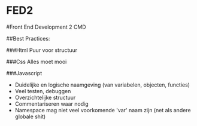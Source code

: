 FED2
====

#Front End Development 2 CMD

##Best Practices:

###Html
Puur voor structuur

###Css
Alles moet mooi

###Javascript
* Duidelijke en logische naamgeving (van variabelen, objecten, functies)
* Veel testen, debuggen
* Overzichtelijke structuur
* Commentariseren waar nodig
* Namespace mag niet veel voorkomende 'var' naam zijn (net als andere globale shit)
